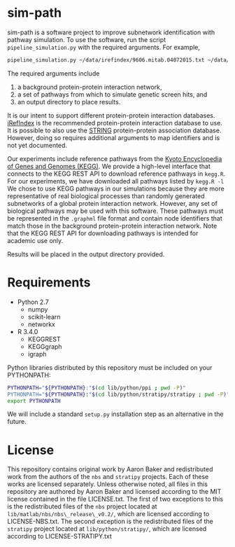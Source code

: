 # sim-path

sim-path is a software project to improve subnetwork identification with pathway simulation. 
To use the software, run the script `pipeline_simulation.py` with the required arguments.
For example,

```bash
pipeline_simulation.py ~/data/irefindex/9606.mitab.04072015.txt ~/data/pathways/ ~/data/simpath_out/
```

The required arguments include
1. a background protein-protein interaction network,
2. a set of pathways from which to simulate genetic screen hits, and
3. an output directory to place results.

It is our intent to support different protein-protein interaction databases.
[iRefIndex](http://irefindex.org/download/irefindex/data/archive/release_14.0/psi_mitab/MITAB2.6/9606.mitab.07042015.txt.zip)
is the recommended protein-protein interaction database to use.
It is possible to also use the [STRING](https://string-db.org/download/protein.links.full.v10.5/9606.protein.links.full.v10.5.txt.gz)
protein-protein association database.
However, doing so requires additional arguments to map identifiers and is not yet documented.

Our experiments include reference pathways from the [Kyoto Encyclopedia of Genes and Genomes (KEGG)](http://www.genome.jp/kegg/).
We provide a high-level interface that connects to the KEGG REST API to download reference pathways in `kegg.R`.
For our experiments, we have downloaded all pathways listed by `kegg.R -l`
We chose to use KEGG pathways in our simulations because they are more representative of real biological processes than randomly generated subnetworks of a global protein interaction network.
However, any set of biological pathways may be used with this software.
These pathways must be represented in the `.graphml` file format and contain node identifiers that match those in the background protein-protein interaction network.
Note that the KEGG REST API for downloading pathways is intended for academic use only.

Results will be placed in the output directory provided.

# Requirements

* Python 2.7
  * numpy
  * scikit-learn
  * networkx 
* R 3.4.0
  * KEGGREST
  * KEGGgraph
  * igraph

Python libraries distributed by this repository must be included on your PYTHONPATH:
```bash
PYTHONPATH="${PYTHONPATH}:"$(cd lib/python/ppi ; pwd -P)"
PYTHONPATH="${PYTHONPATH}:"$(cd lib/python/stratipy/stratipy ; pwd -P)"
export PYTHONPATH
```
We will include a standard `setup.py` installation step as an alternative in the future.

# License

This repository contains original work by Aaron Baker and redistributed work from the authors 
of the `nbs` and `stratipy` projects. Each of these works are licensed separately.
Unless otherwise noted, all files in this repository are authored by Aaron Baker and licensed
according to the MIT license contained in the file LICENSE.txt.
The first of two exceptions to this is the redistributed files of the `nbs` project located at
`lib/matlab/nbs/nbs\_release\_v0.2/`, which are licensed according to LICENSE-NBS.txt.
The second exception is the redistributed files of the `stratipy` project located at
`lib/python/stratipy/`, which are licensed according to LICENSE-STRATIPY.txt
